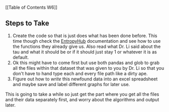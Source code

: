 [[Table of Contents W6]]

## Steps to Take
1. Create the code so that is just does what has been done before. This time though check the [EntropyHub](https://www.entropyhub.xyz) documentation and see how to use the functions they already give us. Also read what Dr. Li said about the tau and what it should be or if it should just stay 1 or whatever it is as default.
2. Ok this might have to come first but use both pandas and glob to grab all the files within that dataset that was given to you by Dr. Li so that you don't have to hand type each and every file path like a dirty ape.
3. Figure out how to *write* this newfound data into an excel spreadsheet and maybe save and label different graphs for later use.

This is going to take a while so just get the part where you get all the files and their data separately first, and worry about the algorithms and output later.
